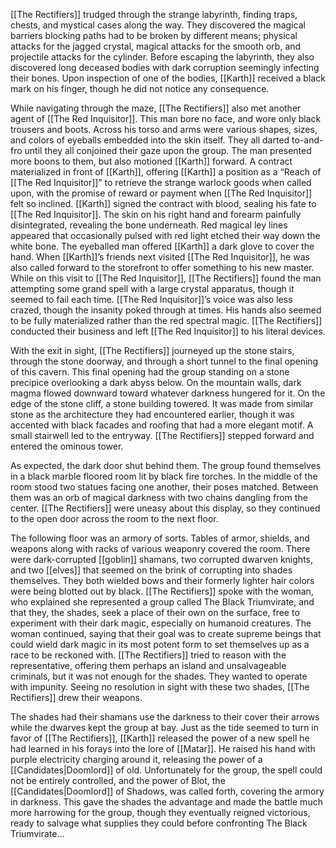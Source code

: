 [[The Rectifiers]] trudged through the strange labyrinth, finding traps, chests, and mystical cases along the way. They discovered the magical barriers blocking paths had to be broken by different means; physical attacks for the jagged crystal, magical attacks for the smooth orb, and projectile attacks for the cylinder. Before escaping the labyrinth, they also discovered long deceased bodies with dark corruption seemingly infecting their bones. Upon inspection of one of the bodies, [[Karth]] received a black mark on his finger, though he did not notice any consequence. 

While navigating through the maze, [[The Rectifiers]] also met another agent of [[The Red Inquisitor]]. This man bore no face, and wore only black trousers and boots. Across his torso and arms were various shapes, sizes, and colors of eyeballs embedded into the skin itself. They all darted to-and-fro until they all conjoined their gaze upon the group. The man presented more boons to them, but also motioned [[Karth]] forward. A contract materialized in front of [[Karth]], offering [[Karth]] a position as a “Reach of [[The Red Inquisitor]]” to retrieve the strange warlock goods when called upon, with the promise of reward or payment when [[The Red Inquisitor]] felt so inclined. [[Karth]] signed the contract with blood, sealing his fate to [[The Red Inquisitor]]. The skin on his right hand and forearm painfully disintegrated, revealing the bone underneath. Red magical ley lines appeared that occasionally pulsed with red light etched their way down the white bone. The eyeballed man offered [[Karth]] a dark glove to cover the hand. When [[Karth]]’s friends next visited [[The Red Inquisitor]], he was also called forward to the storefront to offer something to his new master. While on this visit to [[The Red Inquisitor]], [[The Rectifiers]] found the man attempting some grand spell with a large crystal apparatus, though it seemed to fail each time. [[The Red Inquisitor]]’s voice was also less crazed, though the insanity poked through at times. His hands also seemed to be fully materialized rather than the red spectral magic. [[The Rectifiers]] conducted their business and left [[The Red Inquisitor]] to his literal devices. 

With the exit in sight, [[The Rectifiers]] journeyed up the stone stairs, through the stone doorway, and through a short tunnel to the final opening of this cavern. This final opening had the group standing on a stone precipice overlooking a dark abyss below. On the mountain walls, dark magma flowed downward toward whatever darkness hungered for it. On the edge of the stone cliff, a stone building towered. It was made from similar stone as the architecture they had encountered earlier, though it was accented with black facades and roofing that had a more elegant motif. A small stairwell led to the entryway. [[The Rectifiers]] stepped forward and entered the ominous tower.

As expected, the dark door shut behind them. The group found themselves in a black marble floored room lit by black fire torches. In the middle of the room stood two statues facing one another, their poses matched. Between them was an orb of magical darkness with two chains dangling from the center. [[The Rectifiers]] were uneasy about this display, so they continued to the open door across the room to the next floor.

The following floor was an armory of sorts. Tables of armor, shields, and weapons along with racks of various weaponry covered the room. There were dark-corrupted [[goblin]] shamans, two corrupted dwarven knights, and two [[elves]] that seemed on the brink of corrupting into shades themselves. They both wielded bows and their formerly lighter hair colors were being blotted out by black. [[The Rectifiers]] spoke with the woman, who explained she represented a group called The Black Triumvirate, and that they, the shades, seek a place of their own on the surface, free to experiment with their dark magic, especially on humanoid creatures. The woman continued, saying that their goal was to create supreme beings that could wield dark magic in its most potent form to set themselves up as a race to be reckoned with. [[The Rectifiers]] tried to reason with the representative, offering them perhaps an island and unsalvageable criminals, but it was not enough for the shades. They wanted to operate with impunity. Seeing no resolution in sight with these two shades, [[The Rectifiers]] drew their weapons.

The shades had their shamans use the darkness to their cover their arrows while the dwarves kept the group at bay. Just as the tide seemed to turn in favor of [[The Rectifiers]], [[Karth]] released the power of a new spell he had learned in his forays into the lore of [[Matar]]. He raised his hand with purple electricity charging around it, releasing the power of a [[Candidates|Doomlord]] of old. Unfortunately for the group, the spell could not be entirely controlled, and the power of Blot, the [[Candidates|Doomlord]] of Shadows, was called forth, covering the armory in darkness. This gave the shades the advantage and made the battle much more harrowing for the group, though they eventually reigned victorious, ready to salvage what supplies they could before confronting The Black Triumvirate...